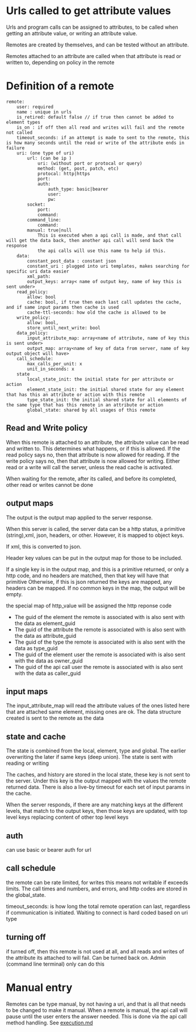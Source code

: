 # Urls called to get attribute values

Urls and program calls can be assigned to attributes, to be called when getting an attribute value, or writing an attribute value.

Remotes are created by themselves, and can be tested without an attribute.

Remotes attached to an attribute are called when that attribute is read or written to, depending on policy in the remote

# Definition of a remote

    remote:
        user: required
        name : unique in urls
        is_retired: default false // if true then cannot be added to element types
        is_on : if off then all read and writes will fail and the remote not called
        timeout_seconds: if an attempt is made to sent to the remote, this is how many seconds until the read or write of the attribute ends in failure
        uri: (one type of uri)
            url: (can be ip )
                uri: (without port or protocal or query)
                method: (get, post, patch, etc)
                protocal: http|https
                port:
                auth:
                    auth_type: basic|bearer
                    user:
                    pw:
            socket: 
                port:
                command:
            command_line:
                command:
            manual: true|null
                This is executed when a api call is made, and that call will get the data back, then another api call will send back the response
                the api calls will use this name to help id this.
        data:
            constant_post_data : constant json
            constant_uri : plugged into uri templates, makes searching for specific uri data easier 
            xml_path:
            output_keys: array< name of output key, name of key this is sent under>
        read_policy:
            allow: bool
            cache: bool, if true then each last call updates the cache, and if same input params then cache is used
            cache-ttl-seconds: how old the cache is allowed to be
        write_policy:
            allow: bool,
            store_until_next_write: bool
        data_policy:
            input_attribute_map: array<name of attribute, name of key this is sent under> 
            output_map: array<name of key of data from server, name of key output object will have> 
        call_schedule:
            max_calls_per_unit: x
            unit_in_seconds: x
        state
            local_state_init: the initial state for per attribute or action
            element_state_init: the initial shared state for any element that has this an attribute or action with this remote
            type_state_init: the initial shared state for all elements of the same type that has this remote in an attribute or action
            global_state: shared by all usages of this remote

## Read and Write policy
When this remote is attached to an attribute, the attribute value can be read and written to. This determines what happens, or if this is allowed.
If the read policy says no, then that attribute is now allowed for reading.
If the write policy says no, then that attribute is now allowed for writing.
Either read or a write will call the server, unless the read cache is activated.

When waiting for the remote, after its called, and before its completed, other read or writes cannot be done

## output maps
The output is the output map applied to the server response. 

When this server is called, the server data can be a http status, a primitive (string),xml, json, headers, or other. 
However, it is mapped to object keys.

If xml, this is converted to json.

Header key values can be put in the output map for those to be included.

If a single key is in the output map, and this is a primitive returned, or only a http code, and no headers are matched, then that key will have that primitive
Otherwise, if this is json returned the keys are mapped, any headers can be mapped.
If no common keys in the map, the output will be empty.

the special map of http_value will be assigned the http reponse code

* The guid of the element the remote is associated with is also sent with the data as element_guid
* The guid of the attribute the remote is associated with is also sent with the data as attribute_guid
* The guid of the type the remote is associated with is also sent with the data as type_guid
* The guid of the element user the remote is associated with is also sent with the data as owner_guid
* The guid of the api call user the remote is associated with is also sent with the data as caller_guid

## input maps
The input_attribute_map will read the attribute values of the ones listed here that are attached same element, missing ones are ok.
The data structure created is sent to the remote as the data

## state and cache

The state is combined from the local, element, type and global. The earlier overwriting the later if same keys (deep union).
The state is sent with reading or writing

The caches, and history are stored in the local state, these key is not sent to the server. 
Under this key is the output mapped with the values the remote returned data.
There is also a live-by timeout for each set of input params in the cache.

When the server responds, if there are any matching keys at the different levels, that match to the output keys, then those keys are updated, 
with top level keys replacing content of other top level keys

## auth
can use basic or bearer auth for url

## call schedule
the remote can be rate limited, for writes this means not writable if exceeds limits.
The call times and numbers, and errors, and http codes are stored in the global_state.

timeout_seconds: is how long the total remote operation can last, regardless if communication is initiated.
Waiting to connect is hard coded based on uri type

## turning off
if turned off, then this remote is not used at all, and all reads and writes of the attribute its attached to will fail.
Can be turned back on.
Admin (command line terminal) only can do this

# Manual entry 

Remotes can be type manual, by not having a uri, and that is all that needs to be changed to make it manual.
When a remote is manual, the api call will pause until the user enters the answer needed.
This is done via the api call method handling. See  [execution.md](../core-api-general/execution.md)
